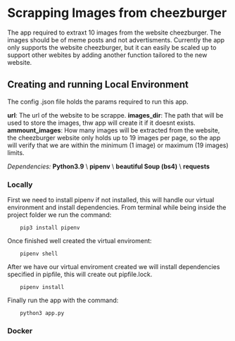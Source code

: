 # Scrapping Images from cheezburger

The app required to extraxt 10 images from the website cheezburger. The images should be of meme posts and not advertisments.
Currently the app only supports the website cheezburger, but it can easily be scaled up to support other webites by adding another function tailored to the new website.

## Creating and running Local Environment

The config .json file holds the params required to run this app.

**url**: The url of the website to be scrappe.
**images_dir**: The path that will be used to store the images, thw app will create it if it doesnt exists.
**ammount_images**: How many images will be extracted from the website, the cheezburger website only holds up to 19 images per page, so the app will verify that we are within the minimum (1 image) or maximum (19 images) limits.

*Dependencies:*
    **Python3.9** \\
    **pipenv** \\
    **beautiful Soup (bs4)** \\
    **requests** 

### Locally

First we need to install pipenv if not installed, this will handle our virtual environment and install dependencies. From terminal while being inside the project folder we run the command:
```
    pip3 install pipenv
```
Once finished well created the virtual enviroment:
```
    pipenv shell
```
After we have our virtual enviroment created we will install dependencies specified in pipfile, this will create out pipfile.lock.
```
    pipenv install
```
Finally run the app with the command:
```
    python3 app.py
```
### Docker